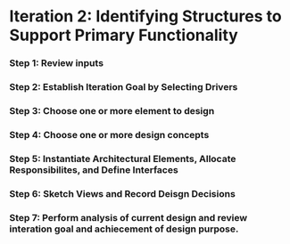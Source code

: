 # Iteration 2: Identifying Structures to Support Primary Functionality 
### Step 1: Review inputs
### Step 2: Establish Iteration Goal by Selecting Drivers
### Step 3: Choose one or more element to design
### Step 4: Choose one or more design concepts
### Step 5: Instantiate Architectural Elements, Allocate Responsibilites, and Define Interfaces
### Step 6: Sketch Views and Record Deisgn Decisions
### Step 7: Perform analysis of current design and review interation goal and achiecement of design purpose.

